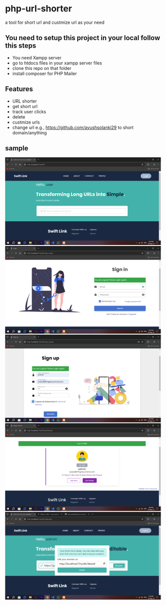 # php-url-shorter
 a tool for short url and custmize url as your need
## You need to setup this project in your local follow this steps
- You need Xampp server
- go to htdocs files in your xampp server files
- clone this repo on that folder
- install composer for PHP Mailer
## Features
- URL shorter
- get short url
- track user clicks
- delete 
- custmize urls
- change url e.g., https://github.com/ayushsolanki29 to short domain/anything 
## sample
![img](https://github.com/ayushsolanki29/php-url-shorter/blob/main/screenshot/1.png)
![img](https://github.com/ayushsolanki29/php-url-shorter/blob/main/screenshot/2.png)
![img](https://github.com/ayushsolanki29/php-url-shorter/blob/main/screenshot/3.png)
![img](https://github.com/ayushsolanki29/php-url-shorter/blob/main/screenshot/4.png)
![img](https://github.com/ayushsolanki29/php-url-shorter/blob/main/screenshot/5.png)
